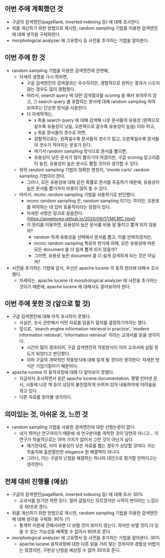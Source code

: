 이번 주에 계획했던 것
----------------
* 구글의 검색엔진(pageRank, inverted indexing 등) 에 대해 조사한다. 
* 위를 개선하기 위한 방법으로 제시한, random sampling 기법을 이용한 검색엔진에 대해 생각을 구체화한다.
* morphological analyzer 에 고유명사 등 사전을 추가하는 기법을 알아본다.


이번 주에 한 것
------------
* random sampling 기법을 이용한 검색엔진에 관련해,
  * 자세히 설명을 다시 하자면,
    * 구글 검색엔진의 검색결과는 우수하지만, 경험적으로 원하는 결과가 나오지 않는 경우도 많이 경험했다.
    * 따라서, search query 에 대한 검색결과를 scoring 을 해서 보여주지 않고, 그 search query 를 포함하는 문서에 대해 random sampling 하여 보여주는 단순한 방식을 사용한다.
    * 더 자세하게는,
      * x 축을 search query 에 대해 검색해 나온 문서들의 유용성 (왼쪽으로 갈수록 유용성이 낮음, 오른쪽으로 갈수록 유용성이 높음) 이라 하고,
      * y 축을 문서들의 갯수로 하면,
      * 경험적으로는, 왼쪽일수록 문서들의 갯수가 많고, 오른쪽일수록 문서들의 갯수가 적어지는 분포가 된다.
      * 여기서 random sampling 방식으로 문서를 뽑으면,
      * 유용성이 낮은 문서가 많이 뽑히기야 하겠지만, 구글 scoring 알고리즘이 놓친, 유용성이 높은 문서도 뽑힐 것이라 생각할 수 있다.
  * 위의 random sampling 기법의 정확한 명칭이, 'monte carlo' random sampling 기법이라 한다. 
    * 그러나, 모든 유용성에 대해 같은 확률로 문서를 추출하기 때문에, 유용성이 높은 문서를 뽑기까지 비용이 많이 들 수 있다.
  * 따라서, mcmc random sampling 기법을 사용하기로 판단했다.
    * mcmc random sampling 은, random sampling 이기는 하지만, 모분포를 파악하는 데 있어 효율적이라는 장점이 있다.
    * 자세한 사항은 링크로 갈음한다. (https://angeloyeo.github.io/2020/09/17/MCMC.html)
    * 이 원리를 이용하면, 유용성이 높은 문서를 비용 덜 들이고 뽑게 되지 않을까?
      * random 하게 유용성을 선택해서 문서를 뽑고, 이를 반복하겠지만, 
      * mcmc random sampling 특유의 방식에 의해, 모든 유용성에 따른 모든 document 를 더 쉽게 뽑게 되지 않을까?
      * 그러면, 유용성 높은 document 를 더 쉽게 검색하게 되는 것은 아닐까? 
* 사전을 추가하는 기법에 앞서, 우선은 apache lucene 의 동작 원리에 대해서 조사했다.
  * 자세히는, apache lucene 내 morphological analyzer 에 사전을 추가하는 것이기 때문에, apache lucene 에 대해서도 알아보아야 한다.


이번 주에 못한 것 (앞으로 할 것)
-------------------------
* 구글 검색엔진에 대해 아직 조사하지 못했다.
  * 사실은, 조사 관련해서 어떤 자료를 읽을지 말지를 결정하기까지는 했다. 
  * 앞으로, 'search engine information retrieval in practice', 'modern information retrieval', 'information retrieval' 이라는 교과서를 읽을 생각이다.
    * 시간이 많이 경과되어, 구글 검색엔진의 작동방식이 이미 교과서에 실릴 정도가 되었다고 판단했다.
    * 아마 구글의 개략적인 작동방식에 대해 알게 될 것이라 생각한다. 자세한 방식은 기업기밀이기 때문이다.
* apache lucene 의 동작과정에 대해 다 알아보지 못했다.
  * 지금까지 조사하면서 읽은 apache lucene documentation, 몇몇 인터넷 문서, 시중에 나온 책 등이 상당히 불친절하게 쓰여져 있어 내용파악에 어려움을 겪고 있다.
  * 다른 자료를 찾아볼 생각이다.


의미있는 것, 아쉬운 것, 느낀 것
------------------------
* random sampling 기법을 사용한 검색엔진에 대한 선행논문이 없다.
  * 내가 뛰어난 연구자이기 때문에 새 연구분야를 개척한 것이 당연히 아니고... 이 연구가 학술적으로는 아마 가치가 없어서 그런 것이 아닌가 싶다.
    * 얘기한대로, 아마 유용성이 낮은 자료를 뽑는 경우가 상당할 것이다. 이는 학술지에 출판할만한 elegance 한 해결책이 아니다.
    * 그러나, 이는 구글의 난점을 해결하는 하나의 대안으로 평가할 만하다고는 생각한다.


전체 대비 진행률 (예상)
------------------
* 구글의 검색엔진(pageRank, inverted indexing 등) 에 대해 조사: 50%
  * 교과서를 읽기만 하면 된다. 얼마 걸릴지는 모르겠지만 시작이 반이라는 느낌으로 50프로 준다.
* 위를 개선하기 위한 방법으로 제시한, random sampling 기법을 이용한 검색엔진에 대해 생각을 구체화: 90% (?)
  * 통계학 이론에 관해서라면 더 보탤 것이 보이지 않는다. 하지만 보탤 것이 더 있을 수 있는 가능성을 배제할 수 없어서 90프로 준다.
* morphological analyzer 에 고유명사 등 사전을 추가하는 기법을 알아본다: 30%
  * apache lucene 동작과정에 대한 다른 읽을 거리 찾는 것까지야 경험상 어렵지는 않겠지만, 구현상 난점을 예상할 수 없어 30프로 준다.
